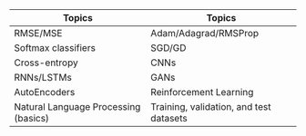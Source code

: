 | Topics  | Topics |
| --- | --- |
| RMSE/MSE |  Adam/Adagrad/RMSProp  |
| Softmax classifiers |  SGD/GD  |
| Cross-entropy | CNNs |
| RNNs/LSTMs | GANs |
| AutoEncoders | Reinforcement Learning |
| Natural Language Processing (basics) | Training, validation, and test datasets |


